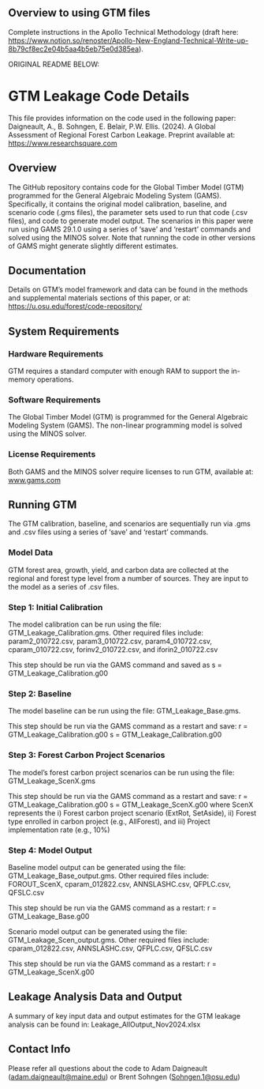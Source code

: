 ## Overview to using GTM files

Complete instructions in the Apollo Technical Methodology (draft here: https://www.notion.so/renoster/Apollo-New-England-Technical-Write-up-8b79cf8ec2e04b5aa4b5eb75e0d385ea). 

ORIGINAL README BELOW:

# GTM Leakage Code Details
This file provides information on the code used in the following paper:
Daigneault, A., B. Sohngen, E. Belair, P.W. Ellis. (2024). A Global Assessment of Regional Forest Carbon Leakage. Preprint available at:  https://www.researchsquare.com

## Overview
The GitHub repository contains code for the Global Timber Model (GTM) programmed for the General Algebraic Modeling System (GAMS). Specifically, it contains the original model calibration, baseline, and scenario code (.gms files), the parameter sets used to run that code (.csv files), and code to generate model output.  The scenarios in this paper were run using GAMS 29.1.0 using a series of ‘save’ and ‘restart’ commands and solved using the MINOS solver. Note that running the code in other versions of GAMS might generate slightly different estimates. 

## Documentation
Details on GTM’s model framework and data can be found in the methods and supplemental materials sections of this paper, or at: https://u.osu.edu/forest/code-repository/ 

## System Requirements
### Hardware Requirements
GTM requires a standard computer with enough RAM to support the in-memory operations. 

### Software Requirements
The Global Timber Model (GTM) is programmed for the General Algebraic Modeling System (GAMS). The non-linear programming model is solved using the MINOS solver.  

### License Requirements
Both GAMS and the MINOS solver require licenses to run GTM, available at: www.gams.com  

## Running GTM
The GTM calibration, baseline, and scenarios are sequentially run via .gms and .csv files using a series of ‘save’ and ‘restart’ commands.

### Model Data
GTM forest area, growth, yield, and carbon data are collected at the regional and forest type level from a number of sources. They are input to the model as a series of .csv files. 

### Step 1: Initial Calibration
The model calibration can be run using the file: GTM_Leakage_Calibration.gms. 
Other required files include: param2_010722.csv, param3_010722.csv, param4_010722.csv, cparam_010722.csv, forinv2_010722.csv, and iforin2_010722.csv

This step should be run via the GAMS command and saved as s = GTM_Leakage_Calibration.g00

### Step 2: Baseline
The model baseline can be run using the file: GTM_Leakage_Base.gms. 

This step should be run via the GAMS command as a restart and save: r = GTM_Leakage_Calibration.g00 s = GTM_Leakage_Calibration.g00 

### Step 3: Forest Carbon Project Scenarios
The model’s forest carbon project scenarios can be run using the file: GTM_Leakage_ScenX.gms 

This step should be run via the GAMS command as a restart and save: r = GTM_Leakage_Calibration.g00 s = GTM_Leakage_ScenX.g00 
where ScenX represents the i) Forest carbon project scenario (ExtRot, SetAside), ii) Forest type enrolled in carbon project (e.g., AllForest), and iii) Project implementation rate (e.g., 10%) 

### Step 4: Model Output
Baseline model output can be generated using the file: GTM_Leakage_Base_output.gms. 
Other required files include: FOROUT_ScenX, cparam_012822.csv, ANNSLASHC.csv, QFPLC.csv, QFSLC.csv

This step should be run via the GAMS command as a restart: r = GTM_Leakage_Base.g00

Scenario model output can be generated using the file:  GTM_Leakage_Scen_output.gms. 
Other required files include: cparam_012822.csv, ANNSLASHC.csv, QFPLC.csv, QFSLC.csv 

This step should be run via the GAMS command as a restart: r = GTM_Leakage_ScenX.g00

## Leakage Analysis Data and Output
A summary of key input data and output estimates for the GTM leakage analysis can be found in: Leakage_AllOutput_Nov2024.xlsx

## Contact Info
Please refer all questions about the code to Adam Daigneault (adam.daigneault@maine.edu) or Brent Sohngen (Sohngen.1@osu.edu) 
